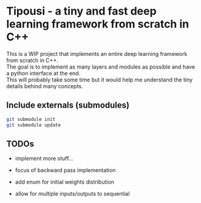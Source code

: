 # Tipousi - a tiny and fast deep learning framework from scratch in C++

This is a WIP project that implements an entire deep learning framework from scratch in C++.</br>
The goal is to implement as many layers and modules as possible and have a python interface at the end.</br>
This will probably take some time but it would help me understand the tiny details behind many concepts. 


## Include externals (submodules)
```bash
git submodule init
git submodule update
```

## TODOs
- implement more stuff...
- focus of backward pass implementation

- add enum for initial weights distribution
- allow for multiple inputs/outputs to sequential